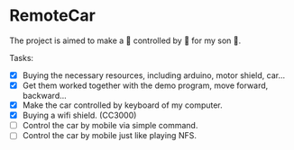 RemoteCar
=========

The project is aimed to make a :car: controlled by :iphone: for my son :baby:.

Tasks:
- [x] Buying the necessary resources, including arduino, motor shield, car...
- [x] Get them worked together with the demo program, move forward, backward...
- [x] Make the car controlled by keyboard of my computer.
- [x] Buying a wifi shield. (CC3000)
- [ ] Control the car by mobile via simple command.
- [ ] Control the car by mobile just like playing NFS.
